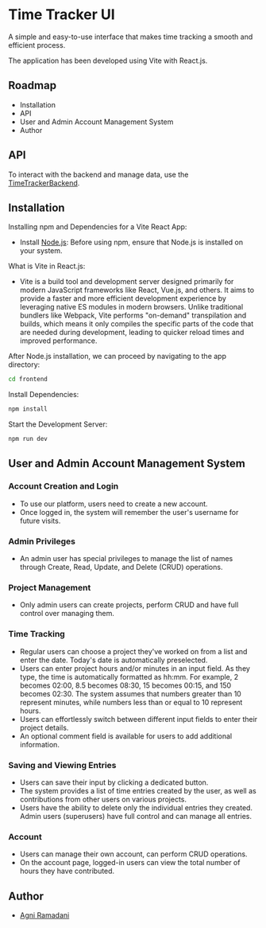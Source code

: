 
# Time Tracker UI
A simple and easy-to-use interface that makes time tracking a smooth and efficient process.

The application has been developed using Vite with React.js.

## Roadmap
- Installation
- API
- User and Admin Account Management System
- Author




## API
To interact with the backend and manage data, use the [TimeTrackerBackend](https://github.com/agniramadani/TimeTrackerBackend).

## Installation

Installing npm and Dependencies for a Vite React App:

- Install [Node.js](https://nodejs.org/en): Before using npm, ensure that Node.js is installed on your system.

What is Vite in React.js:
- Vite is a build tool and development server designed primarily for modern JavaScript frameworks like React, Vue.js, and others. It aims to provide a faster and more efficient development experience by leveraging native ES modules in modern browsers. Unlike traditional bundlers like Webpack, Vite performs "on-demand" transpilation and builds, which means it only compiles the specific parts of the code that are needed during development, leading to quicker reload times and improved performance.

After Node.js installation, we can proceed by navigating to the app directory:
```bash
cd frontend
```


Install Dependencies:
```bash
npm install
```

Start the Development Server:
```bash
npm run dev
```



## User and Admin Account Management System

### Account Creation and Login
- To use our platform, users need to create a new account.
- Once logged in, the system will remember the user's username for future visits.

### Admin Privileges
- An admin user has special privileges to manage the list of names through Create, Read, Update, and Delete (CRUD) operations.

### Project Management
- Only admin users can create projects, perform CRUD and have full control over managing them.

### Time Tracking
- Regular users can choose a project they've worked on from a list and enter the date. Today's date is automatically preselected.
- Users can enter project hours and/or minutes in an input field. As they type, the time is automatically formatted as hh:mm. For example, 2 becomes 02:00, 8.5 becomes 08:30, 15 becomes 00:15, and 150 becomes 02:30. The system assumes that numbers greater than 10 represent minutes, while numbers less than or equal to 10 represent hours.
- Users can effortlessly switch between different input fields to enter their project details.
- An optional comment field is available for users to add additional information.

### Saving and Viewing Entries
- Users can save their input by clicking a dedicated button.
- The system provides a list of time entries created by the user, as well as contributions from other users on various projects.
- Users have the ability to delete only the individual entries they created. Admin users (superusers) have full control and can manage all entries.
### Account
- Users can manage their own account, can perform CRUD operations.
- On the account page, logged-in users can view the total number of hours they have contributed.


## Author

- [Agni Ramadani](https://github.com/agniramadani)
